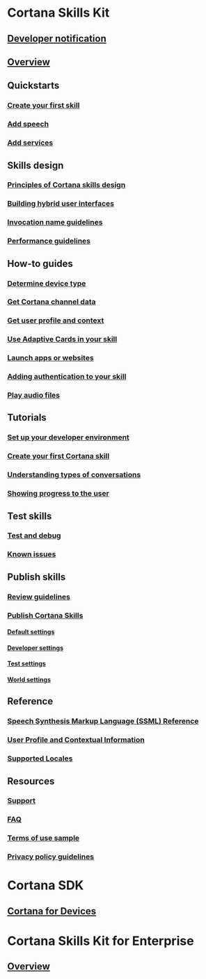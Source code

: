 
# Cortana Skills Kit  

## [Developer notification](./deprecation.md)
## [Overview](./overview.md)  

## Quickstarts  
### [Create your first skill](./get-started.md)  
### [Add speech](./adding-speech.md)  
### [Add services](./configure-connected-account.md)  

## Skills design  
### [Principles of Cortana skills design](./design-principles.md)  
### [Building hybrid user interfaces](./building-hybrid-user-interfaces.md)
### [Invocation name guidelines](./cortana-invocation-guidelines.md)  
### [Performance guidelines](./performance-guidelines.md)  

## How-to guides  
### [Determine device type](./cortana-device-type.md)  
### [Get Cortana channel data](./cortana-channel-data.md)  
### [Get user profile and context](./get-user-profile-context.md)  
### [Use Adaptive Cards in your skill](./adaptive-cards.md)  
### [Launch apps or websites](./launch-apps-from-skills.md)  
### [Adding authentication to your skill](./authentication.md)  
### [Play audio files](./audio-streaming.md)  

## Tutorials  
### [Set up your developer environment](./mva21-setup.md)  
### [Create your first Cortana skill](./mva22-hello-world.md)  
### [Understanding types of conversations](./mva31-understanding-conversations.md)
### [Showing progress to the user](./show-progress.md)  

<!-- commented out and deprecated because they use the MixTape example
### [Building conversations](./mva32-building-conversations.md)  
### [Adding audio to Cortana Skills](./mva41-streaming-audio.md)  
### [Adding visual elements to Cortana Skills](./mva42-visual-ux.md)  
### [Using client code with Cortana Skills](./mva43-client-code.md)  
### [Understanding Cortana user profile data](./mva51-profile-data.md)  
### [Using profile data in your Cortana skill](./mva52-using-profile-data.md)  
### [Using authentication in your Cortana skill](./mva61-authentication.md)  
### [Sharing your Cortana skill to a group](./mva71-share-skill.md)  
-->

## Test skills  
### [Test and debug](./test-debug.md)  
### [Known issues](./known-issues.md)  

## Publish skills  
### [Review guidelines](./skill-review-guidelines.md)  
### [Publish Cortana Skills](./publish-skill.md)
#### [Default settings](./pub-default-settings.md)
#### [Developer settings](./pub-developer-settings.md)
#### [Test settings](./pub-test-settings.md)
#### [World settings](./pub-world-settings.md)

## Reference  
### [Speech Synthesis Markup Language (SSML) Reference](./speech-synthesis-markup-language.md)  
### [User Profile and Contextual Information](./user-profile-contextual-info.md)  
### [Supported Locales](./supported-locales.md)  

## Resources  
### [Support](./cortana-support.md)  
### [FAQ](./faq.md)  
### [Terms of use sample](./terms-of-use.md)  
### [Privacy policy guidelines](./privacy-policy-guidelines.md)  

# Cortana SDK
## [Cortana for Devices](https://developer.microsoft.com/cortana/devices)

# Cortana Skills Kit for Enterprise  
## [Overview](../enterprise/overview.md)  
